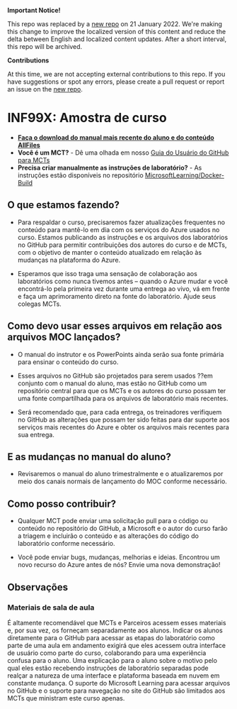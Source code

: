 **Important Notice!**

This repo was replaced by a [new repo](https://github.com/MicrosoftLearning/MB-910T00A-Microsoft-Dynamics-365-Fundamentals-Customer-Engagement-Apps.pt-br) on 21 January 2022. We're making this change to improve the localized version of this content and reduce the delta between English and localized content updates. 
After a short interval, this repo will be archived.

**Contributions**

At this time, we are not accepting external contributions to this repo. If you have suggestions or spot any errors, please create a pull request or report an issue on the [new repo](https://github.com/MicrosoftLearning/MB-910T00A-Microsoft-Dynamics-365-Fundamentals-Customer-Engagement-Apps.pt-br).

# INF99X: Amostra de curso

- **[Faça o download do manual mais recente do aluno e do conteúdo AllFiles](../../releases/latest)**
- **Você é um MCT?** - Dê uma olhada em nosso [Guia do Usuário do GitHub para MCTs](https://microsoftlearning.github.io/MCT-User-Guide/)
- **Precisa criar manualmente as instruções de laboratório?** -  As instruções estão disponíveis no repositório [MicrosoftLearning/Docker-Build](https://github.com/MicrosoftLearning/Docker-Build)

## O que estamos fazendo?

- Para respaldar o curso, precisaremos fazer atualizações frequentes no conteúdo para mantê-lo em dia com os serviços do Azure usados no curso.  Estamos publicando as instruções e os arquivos dos laboratórios no GitHub para permitir contribuições dos autores do curso e de MCTs, com o objetivo de manter o conteúdo atualizado em relação às mudanças na plataforma do Azure.

- Esperamos que isso traga uma sensação de colaboração aos laboratórios como nunca tivemos antes – quando o Azure mudar e você encontrá-lo pela primeira vez durante uma entrega ao vivo, vá em frente e faça um aprimoramento direto na fonte do laboratório.  Ajude seus colegas MCTs.

## Como devo usar esses arquivos em relação aos arquivos MOC lançados?

- O manual do instrutor e os PowerPoints ainda serão sua fonte primária para ensinar o conteúdo do curso.

- Esses arquivos no GitHub são projetados para serem usados ??em conjunto com o manual do aluno, mas estão no GitHub como um repositório central para que os MCTs e os autores do curso possam ter uma fonte compartilhada para os arquivos de laboratório mais recentes.

- Será recomendado que, para cada entrega, os treinadores verifiquem no GitHub as alterações que possam ter sido feitas para dar suporte aos serviços mais recentes do Azure e obter os arquivos mais recentes para sua entrega.

## E as mudanças no manual do aluno?

- Revisaremos o manual do aluno trimestralmente e o atualizaremos por meio dos canais normais de lançamento do MOC conforme necessário.

## Como posso contribuir?

- Qualquer MCT pode enviar uma solicitação pull para o código ou conteúdo no repositório do GitHub, a Microsoft e o autor do curso farão a triagem e incluirão o conteúdo e as alterações do código do laboratório conforme necessário.

- Você pode enviar bugs, mudanças, melhorias e ideias.  Encontrou um novo recurso do Azure antes de nós?  Envie uma nova demonstração!

## Observações

### Materiais de sala de aula

É altamente recomendável que MCTs e Parceiros acessem esses materiais e, por sua vez, os forneçam separadamente aos alunos.  Indicar os alunos diretamente para o GitHub para acessar as etapas do laboratório como parte de uma aula em andamento exigirá que eles acessem outra interface de usuário como parte do curso, colaborando para uma experiência confusa para o aluno. Uma explicação para o aluno sobre o motivo pelo qual eles estão recebendo instruções de laboratório separadas pode realçar a natureza de uma interface e plataforma baseada em nuvem em constante mudança. O suporte do Microsoft Learning para acessar arquivos no GitHub e o suporte para navegação no site do GitHub são limitados aos MCTs que ministram este curso apenas.
